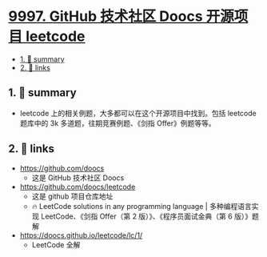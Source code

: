 # [9997. GitHub 技术社区 Doocs 开源项目 leetcode](https://github.com/Tdahuyou/leetcode/tree/main/9997.%20GitHub%20%E6%8A%80%E6%9C%AF%E7%A4%BE%E5%8C%BA%20Doocs%20%E5%BC%80%E6%BA%90%E9%A1%B9%E7%9B%AE%20leetcode)

<!-- region:toc -->
- [1. 📝 summary](#1--summary)
- [2. 🔗 links](#2--links)
<!-- endregion:toc -->

## 1. 📝 summary

- leetcode 上的相关例题，大多都可以在这个开源项目中找到。包括 leetcode 题库中的 3k 多道题，往期竞赛例题、《剑指 Offer》例题等等。

## 2. 🔗 links

- https://github.com/doocs
  - 这是 GitHub 技术社区 Doocs
- https://github.com/doocs/leetcode
  - 这是 github 项目仓库地址
  - 🔥 LeetCode solutions in any programming language | 多种编程语言实现 LeetCode、《剑指 Offer（第 2 版）》、《程序员面试金典（第 6 版）》题解
- https://doocs.github.io/leetcode/lc/1/
  - LeetCode 全解
